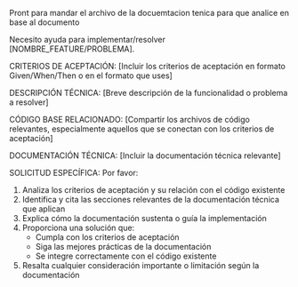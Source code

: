
Pront para mandar el archivo de la docuemtacion tenica para que analice en base al documento

Necesito ayuda para implementar/resolver [NOMBRE_FEATURE/PROBLEMA].

CRITERIOS DE ACEPTACIÓN:
[Incluir los criterios de aceptación en formato Given/When/Then o en el formato que uses]

DESCRIPCIÓN TÉCNICA:
[Breve descripción de la funcionalidad o problema a resolver]

CÓDIGO BASE RELACIONADO:
[Compartir los archivos de código relevantes, especialmente aquellos que se conectan con los criterios de aceptación]

DOCUMENTACIÓN TÉCNICA:
[Incluir la documentación técnica relevante]

SOLICITUD ESPECÍFICA:
Por favor:
1. Analiza los criterios de aceptación y su relación con el código existente
2. Identifica y cita las secciones relevantes de la documentación técnica que aplican
3. Explica cómo la documentación sustenta o guía la implementación
4. Proporciona una solución que:
   - Cumpla con los criterios de aceptación
   - Siga las mejores prácticas de la documentación
   - Se integre correctamente con el código existente
5. Resalta cualquier consideración importante o limitación según la documentación